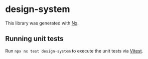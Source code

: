 # design-system

This library was generated with [Nx](https://nx.dev).

## Running unit tests

Run `npx nx test design-system` to execute the unit tests via [Vitest](https://vitest.dev/).
